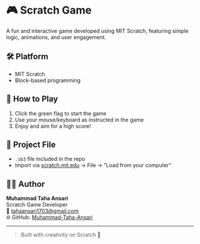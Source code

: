 # 🎮 Scratch Game

A fun and interactive game developed using MIT Scratch, featuring simple logic, animations, and user engagement.

## 🛠️ Platform

- MIT Scratch  
- Block-based programming

## 🚀 How to Play

1. Click the green flag to start the game  
2. Use your mouse/keyboard as instructed in the game  
3. Enjoy and aim for a high score!

## 📂 Project File

- `.sb3` file included in the repo  
- Import via [scratch.mit.edu](https://scratch.mit.edu) → File → "Load from your computer"

## 👨‍💻 Author

**Muhammad Taha Ansari**  
Scratch Game Developer  
📧 tahaansari1703@gmail.com  
🌐 GitHub: [Muhammad-Taha-Ansari](https://github.com/Muhammad-Taha-Ansari)

---

> Built with creativity on Scratch 🧩
